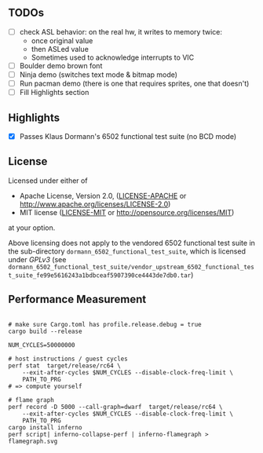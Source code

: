 ## TODOs

- [ ] check ASL behavior: on the real hw, it writes to memory twice:
  - once original value
  - then ASLed value
  - Sometimes used to acknowledge interrupts to VIC
- [ ] Boulder demo brown font
- [ ] Ninja demo (switches text mode & bitmap mode)
- [ ] Run pacman demo (there is one that requires sprites, one that doesn't)
- [ ] Fill Highlights section

## Highlights

- [x] Passes Klaus Dormann's 6502 functional test suite (no BCD mode)

## License

Licensed under either of

 * Apache License, Version 2.0, ([LICENSE-APACHE](LICENSE-APACHE) or http://www.apache.org/licenses/LICENSE-2.0)
 * MIT license ([LICENSE-MIT](LICENSE-MIT) or http://opensource.org/licenses/MIT)

at your option.

Above licensing does not apply to the vendored 6502 functional test suite in the sub-directory `dormann_6502_functional_test_suite`, which is licensed under *GPLv3* (see `dormann_6502_functional_test_suite/vendor_upstream_6502_functional_test_suite_fe99e5616243a1bdbceaf5907390ce4443de7db0.tar`)

## Performance Measurement

```

# make sure Cargo.toml has profile.release.debug = true
cargo build --release

NUM_CYCLES=50000000

# host instructions / guest cycles
perf stat  target/release/rc64 \
    --exit-after-cycles $NUM_CYCLES --disable-clock-freq-limit \
    PATH_TO_PRG
# => compute yourself

# flame graph
perf record -D 5000 --call-graph=dwarf  target/release/rc64 \
    --exit-after-cycles $NUM_CYCLES --disable-clock-freq-limit \
    PATH_TO_PRG
cargo install inferno
perf script| inferno-collapse-perf | inferno-flamegraph > flamegraph.svg

```